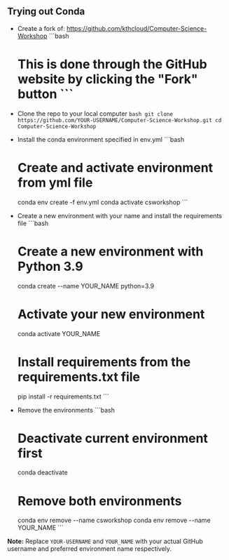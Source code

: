 ## Trying out Conda 

* Create a fork of: https://github.com/kthcloud/Computer-Science-Workshop  ```bash
  # This is done through the GitHub website by clicking the "Fork" button  ```

* Clone the repo to your local computer  ```bash
  git clone https://github.com/YOUR-USERNAME/Computer-Science-Workshop.git
  cd Computer-Science-Workshop  ```

* Install the conda environment specified in env.yml  ```bash
  # Create and activate environment from yml file
  conda env create -f env.yml
  conda activate csworkshop  ```

* Create a new environment with your name and install the requirements file  ```bash
  # Create a new environment with Python 3.9
  conda create --name YOUR_NAME python=3.9
  
  # Activate your new environment
  conda activate YOUR_NAME
  
  # Install requirements from the requirements.txt file
  pip install -r requirements.txt  ```

* Remove the environments  ```bash
  # Deactivate current environment first
  conda deactivate
  
  # Remove both environments
  conda env remove --name csworkshop
  conda env remove --name YOUR_NAME  ```

**Note:** Replace `YOUR-USERNAME` and `YOUR_NAME` with your actual GitHub username and preferred environment name respectively.
